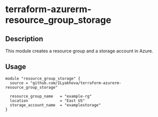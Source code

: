 # terraform-azurerm-resource_group_storage

## Description

This module creates a resource group and a storage account in Azure.

## Usage

```hcl
module "resource_group_storage" {
  source = "github.com/ILyakhova/terraform-azurerm-resource_group_storage"

  resource_group_name   = "example-rg"
  location              = "East US"
  storage_account_name  = "examplestorage"
}
